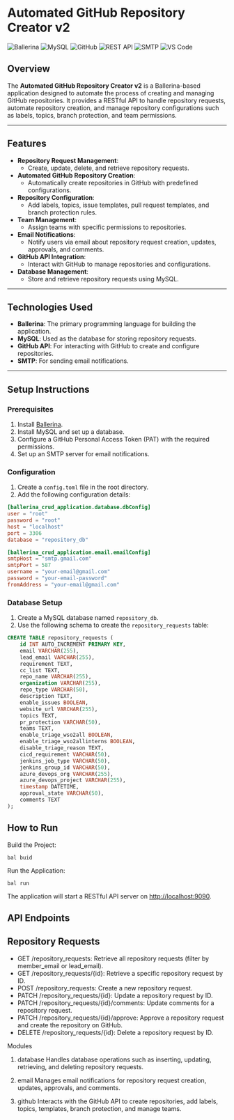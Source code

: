 # Automated GitHub Repository Creator v2

![Ballerina](https://img.shields.io/badge/Ballerina-00ADD8?style=flat&logo=ballerina&logoColor=white)
![MySQL](https://img.shields.io/badge/MySQL-4479A1?style=flat&logo=mysql&logoColor=white)
![GitHub](https://img.shields.io/badge/GitHub-181717?style=flat&logo=github&logoColor=white)
![REST API](https://img.shields.io/badge/REST-02569B?style=flat&logo=rest&logoColor=white)
![SMTP](https://img.shields.io/badge/SMTP-FF4B4B?style=flat&logo=gmail&logoColor=white)
![VS Code](https://img.shields.io/badge/VS%20Code-007ACC?style=flat&logo=visual-studio-code&logoColor=white)

## Overview

The **Automated GitHub Repository Creator v2** is a Ballerina-based application designed to automate the process of creating and managing GitHub repositories. It provides a RESTful API to handle repository requests, automate repository creation, and manage repository configurations such as labels, topics, branch protection, and team permissions.

---

## Features

- **Repository Request Management**:
  - Create, update, delete, and retrieve repository requests.
- **Automated GitHub Repository Creation**:
  - Automatically create repositories in GitHub with predefined configurations.
- **Repository Configuration**:
  - Add labels, topics, issue templates, pull request templates, and branch protection rules.
- **Team Management**:
  - Assign teams with specific permissions to repositories.
- **Email Notifications**:
  - Notify users via email about repository request creation, updates, approvals, and comments.
- **GitHub API Integration**:
  - Interact with GitHub to manage repositories and configurations.
- **Database Management**:
  - Store and retrieve repository requests using MySQL.

---

## Technologies Used

- **Ballerina**: The primary programming language for building the application.
- **MySQL**: Used as the database for storing repository requests.
- **GitHub API**: For interacting with GitHub to create and configure repositories.
- **SMTP**: For sending email notifications.

---

## Setup Instructions

### Prerequisites

1. Install [Ballerina](https://ballerina.io/downloads/).
2. Install MySQL and set up a database.
3. Configure a GitHub Personal Access Token (PAT) with the required permissions.
4. Set up an SMTP server for email notifications.

### Configuration

1. Create a `config.toml` file in the root directory.
2. Add the following configuration details:

```toml
[ballerina_crud_application.database.dbConfig]
user = "root"
password = "root"
host = "localhost"
port = 3306
database = "repository_db"

[ballerina_crud_application.email.emailConfig]
smtpHost = "smtp.gmail.com"
smtpPort = 587
username = "your-email@gmail.com"
password = "your-email-password"
fromAddress = "your-email@gmail.com"
```

### Database Setup

1. Create a MySQL database named `repository_db`.
2. Use the following schema to create the `repository_requests` table:

```sql
CREATE TABLE repository_requests (
    id INT AUTO_INCREMENT PRIMARY KEY,
    email VARCHAR(255),
    lead_email VARCHAR(255),
    requirement TEXT,
    cc_list TEXT,
    repo_name VARCHAR(255),
    organization VARCHAR(255),
    repo_type VARCHAR(50),
    description TEXT,
    enable_issues BOOLEAN,
    website_url VARCHAR(255),
    topics TEXT,
    pr_protection VARCHAR(50),
    teams TEXT,
    enable_triage_wso2all BOOLEAN,
    enable_triage_wso2allinterns BOOLEAN,
    disable_triage_reason TEXT,
    cicd_requirement VARCHAR(50),
    jenkins_job_type VARCHAR(50),
    jenkins_group_id VARCHAR(50),
    azure_devops_org VARCHAR(255),
    azure_devops_project VARCHAR(255),
    timestamp DATETIME,
    approval_state VARCHAR(50),
    comments TEXT
);
```

## How to Run

Build the Project:

```bal
bal buid
```

Run the Application:

```bal
bal run 
```

The application will start a RESTful API server on [http://localhost:9090](http://localhost:9090).

## API Endpoints

## Repository Requests

- GET /repository_requests: Retrieve all repository requests (filter by member_email or lead_email).
- GET /repository_requests/{id}: Retrieve a specific repository request by ID.
- POST /repository_requests: Create a new repository request.
- PATCH /repository_requests/{id}: Update a repository request by ID.
- PATCH /repository_requests/{id}/comments: Update comments for a repository request.
- PATCH /repository_requests/{id}/approve: Approve a repository request and create the repository on GitHub.
- DELETE /repository_requests/{id}: Delete a repository request by ID.

Modules

1. database
Handles database operations such as inserting, updating, retrieving, and deleting repository requests.

2. email
Manages email notifications for repository request creation, updates, approvals, and comments.

3. github
Interacts with the GitHub API to create repositories, add labels, topics, templates, branch protection, and manage teams.
